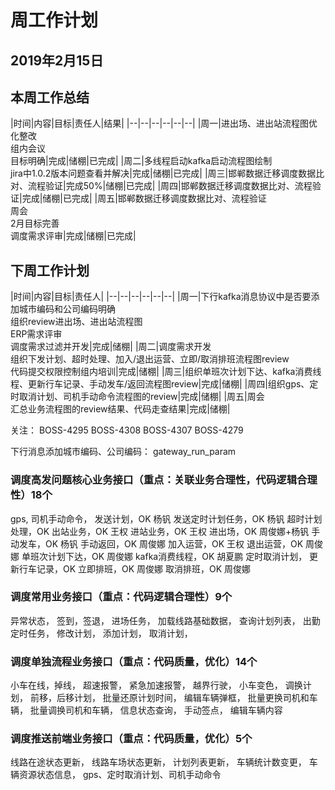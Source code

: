 # 周工作计划

## 2019年2月15日

## 本周工作总结

|时间|内容|目标|责任人|结果|
|--|--|--|--|--|--|
|周一|进出场、进出站流程图优化整改<br>组内会议<br>目标明确|完成|储棚|已完成|
|周二|多线程启动kafka启动流程图绘制<br>jira中1.0.2版本问题查看并解决|完成|储棚|已完成|
|周三|邯郸数据迁移调度数据比对、流程验证|完成50%|储棚|已完成|
|周四|邯郸数据迁移调度数据比对、流程验证|完成|储棚|已完成|
|周五|邯郸数据迁移调度数据比对、流程验证<br>周会<br>2月目标完善<br>调度需求评审|完成|储棚|已完成|

## 下周工作计划

|时间|内容|目标|责任人|
|--|--|--|--|--|--|
|周一|下行kafka消息协议中是否要添加城市编码和公司编码明确<br>组织review进出场、进出站流程图<br>ERP需求评审<br>调度需求过滤并开发|完成|储棚|
|周二|调度需求开发<br>组织下发计划、超时处理、加入/退出运营、立即/取消排班流程图review<br>代码提交权限控制组内培训|完成|储棚|
|周三|组织单班次计划下达、kafka消费线程、更新行车记录、手动发车/返回流程图review|完成|储棚|
|周四|组织gps、定时取消计划、司机手动命令流程图的review|完成|储棚|
|周五|周会<br>汇总业务流程图的review结果、代码走查结果|完成|储棚|


关注：
BOSS-4295  BOSS-4308  BOSS-4307  BOSS-4279  

下行消息添加城市编码、公司编码：
gateway_run_param

### 调度高发问题核心业务接口（重点：关联业务合理性，代码逻辑合理性）18个
gps,
司机手动命令，
发送计划，OK 杨钒
发送定时计划任务，OK 杨钒
超时计划处理，OK 
出站业务，OK 王权
进站业务，OK 王权
进出场，OK 周俊娜+杨钒
手动发车，OK 杨钒
手动返回，OK 周俊娜
加入运营，OK 王权
退出运营，OK 周俊娜
单班次计划下达，OK 周俊娜
kafka消费线程，OK 胡夏鹏
定时取消计划，
更新行车记录，OK
立即排班，OK 周俊娜
取消排班，OK 周俊娜
###  调度常用业务接口（重点：代码逻辑合理性）9个
异常状态，
签到，签退，
进场任务，
加载线路基础数据，
查询计划列表，
出勤定时任务，
修改计划，
添加计划，
取消计划，
###  调度单独流程业务接口（重点：代码质量，优化）14个
小车在线，掉线，
超速报警，
紧急加速报警，
越界行驶，
小车变色，
调换计划，
前移，后移计划，
批量还原计划时间，
编辑车辆弹框，
批量更换司机和车辆，
批量调换司机和车辆，
信息状态查询，
手动签点，
编辑车辆内容
###  调度推送前端业务接口（重点：代码质量，优化）5个
线路在途状态更新，
线路车场状态更新，
计划列表更新，
车辆统计数变更，
车辆资源状态信息，
gps、定时取消计划、司机手动命令